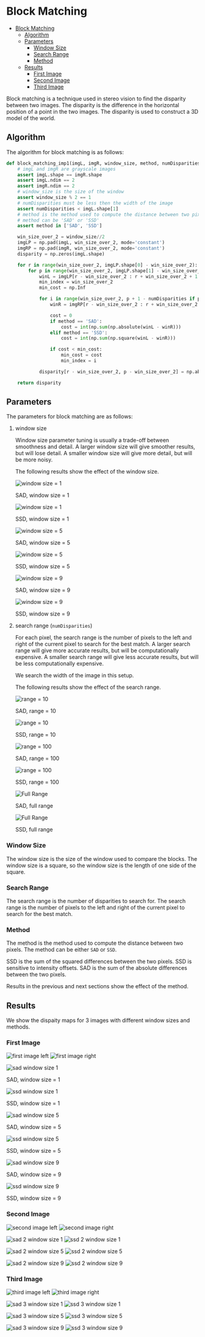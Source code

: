 # Block Matching

- [Block Matching](#block-matching)
  - [Algorithm](#algorithm)
  - [Parameters](#parameters)
    - [Window Size](#window-size)
    - [Search Range](#search-range)
    - [Method](#method)
  - [Results](#results)
    - [First Image](#first-image)
    - [Second Image](#second-image)
    - [Third Image](#third-image)

Block matching is a technique used in stereo vision to find the disparity between two images. The disparity is the difference in the horizontal position of a point in the two images. The disparity is used to construct a 3D model of the world.

## Algorithm

The algorithm for block matching is as follows:

```python
def block_matching_imp1(imgL, imgR, window_size, method, numDisparities = 32):
    # imgL and imgR are grayscale images
    assert imgL.shape == imgR.shape
    assert imgL.ndim == 2
    assert imgR.ndim == 2
    # window_size is the size of the window
    assert window_size % 2 == 1
    # numDisparities must be less then the width of the image
    assert numDisparities < imgL.shape[1]
    # method is the method used to compute the distance between two pixels
    # method can be 'SAD' or 'SSD'
    assert method in ['SAD', 'SSD']

    win_size_over_2 = window_size//2
    imgLP = np.pad(imgL, win_size_over_2, mode='constant')
    imgRP = np.pad(imgR, win_size_over_2, mode='constant')
    disparity = np.zeros(imgL.shape)

    for r in range(win_size_over_2, imgLP.shape[0] - win_size_over_2):
        for p in range(win_size_over_2, imgLP.shape[1] - win_size_over_2):
            winL = imgLP[r - win_size_over_2 : r + win_size_over_2 + 1 , p - win_size_over_2 : p + win_size_over_2 + 1].astype('int32')
            min_index = win_size_over_2
            min_cost = np.Inf

            for i in range(win_size_over_2, p + 1 - numDisparities if p > numDisparities else 0):
                winR = imgRP[r - win_size_over_2 : r + win_size_over_2 + 1 , i - win_size_over_2 : i + win_size_over_2 + 1].astype('int32')

                cost = 0
                if method == 'SAD':
                    cost = int(np.sum(np.absolute(winL - winR)))
                elif method == 'SSD':
                    cost = int(np.sum(np.square(winL - winR)))

                if cost < min_cost:
                    min_cost = cost
                    min_index = i

            disparity[r - win_size_over_2, p - win_size_over_2] = np.absolute(p - min_index)

    return disparity
```

## Parameters

The parameters for block matching are as follows:

1. window size

    Window size parameter tuning is usually a trade-off between smoothness and detail. A larger window size will give smoother results, but will lose detail. A smaller window size will give more detail, but will be more noisy.

    The following results show the effect of the window size.

    ![window size  = 1][disp-full]

    SAD, window size = 1

    ![window size  = 1][disp-full-ssd]

    SSD, window size = 1

    ![window size  = 5][win-5]

    SAD, window size = 5

    ![window size  = 5][win-5-ssd]

    SSD, window size = 5

    ![window size  = 9][win-9]

    SAD, window size = 9

    ![window size  = 9][win-9-ssd]

    SSD, window size = 9

2. search range (`numDisparities`)

    For each pixel, the search range is the number of pixels to the left and right of the current pixel to search for the best match. A larger search range will give more accurate results, but will be computationally expensive. A smaller search range will give less accurate results, but will be less computationally expensive.

    We search the width of the image in this setup.

    The following results show the effect of the search range.

    ![range  = 10][disp-10]

    SAD, range = 10

    ![range  = 10][disp-10-ssd]

    SSD, range = 10

    ![range  = 100][disp-100]

    SAD, range = 100

    ![range  = 100][disp-100-ssd]

    SSD, range = 100

    ![ Full Range][disp-full]

    SAD, full range

    ![ Full Range][disp-full-ssd]

    SSD, full range

### Window Size

The window size is the size of the window used to compare the blocks. The window size is a square, so the window size is the length of one side of the square.

### Search Range

The search range is the number of disparities to search for. The search range is the number of pixels to the left and right of the current pixel to search for the best match.

### Method

The method is the method used to compute the distance between two pixels. The method can be either `SAD` or `SSD`.

SSD is the sum of the squared differences between the two pixels. SSD is sensitive to intensity offsets.
SAD is the sum of the absolute differences between the two pixels.

Results in the previous and next sections show the effect of the method.

## Results

We show the dispaity maps for 3 images with different window sizes and methods.

### First Image

![first image left][img1-l]
![first image right][img1-r]

![sad window size 1][disp-full]

SAD, window size = 1

![ssd window size 1][disp-full-ssd]

SSD, window size = 1

![sad window size 5][win-5]

SAD, window size = 5

![ssd window size 5][win-5-ssd]

SSD, window size = 5

![sad window size 9][win-9]

SAD, window size = 9

![ssd window size 9][win-9-ssd]

SSD, window size = 9

### Second Image

![second image left][img2-l]
![second image right][img2-r]

![sad 2 window size 1][sad-2-1]
![ssd 2 window size 1][ssd-2-1]

![sad 2 window size 5][sad-2-5]
![ssd 2 window size 5][ssd-2-5]

![sad 2 window size 9][sad-2-9]
![ssd 2 window size 9][ssd-2-9]

### Third Image

![third image left][img3-l]
![third image right][img3-r]

![sad 3 window size 1][sad-3-1]
![ssd 3 window size 1][ssd-3-1]

![sad 3 window size 5][sad-3-5]
![ssd 3 window size 5][ssd-3-5]

![sad 3 window size 9][sad-3-9]
![ssd 3 window size 9][ssd-3-9]

<!-- Referrences -->

[disp-10]: ./img/sad-1-10.png
[disp-100]: ./img/sad-1-100.png
[disp-10-ssd]: ./img/ssd-1-10.png
[disp-100-ssd]: ./img/ssd-1-100.png
[disp-full]: ./img/sad-1-full.png
[disp-full-ssd]: ./img/ssd-1-full.png

[win-5]: ./img/sad-full-5.png
[win-5-ssd]: ./img/ssd-full-5.png
[win-9]: ./img/sad-full-9.png
[win-9-ssd]: ./img/ssd-full-9.png

[img1-l]: ../imgs/l1.png
[img1-r]: ../imgs/r1.png

[img2-l]: ../imgs/l2.png
[img2-r]: ../imgs/r2.png

[img3-l]: ../imgs/l3.png
[img3-r]: ../imgs/r3.png

[sad-2-1]: ./img/sad-2-1.png
[ssd-2-1]: ./img/ssd-2-1.png

[sad-2-5]: ./img/sad-2-5.png
[ssd-2-5]: ./img/ssd-2-5.png

[sad-2-9]: ./img/sad-2-9.png
[ssd-2-9]: ./img/ssd-2-9.png

[sad-3-1]: ./img/sad-3-1.png
[ssd-3-1]: ./img/ssd-3-1.png

[sad-3-5]: ./img/sad-3-5.png
[ssd-3-5]: ./img/ssd-3-5.png

[sad-3-9]: ./img/sad-3-9.png
[ssd-3-9]: ./img/ssd-3-9.png
